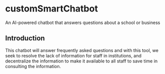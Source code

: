 # customSmartChatbot

An AI-powered chatbot that answers questions about a school or business

## Introduction
This chatbot will answer frequently asked questions and with this tool, we seek to resolve the lack of information for staff in institutions, and decentralize the information to make it available to all staff to save time in consulting the information.

